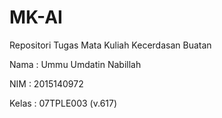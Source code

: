 # MK-AI
Repositori Tugas Mata Kuliah Kecerdasan Buatan

Nama    : Ummu Umdatin Nabillah

NIM     : 2015140972

Kelas   : 07TPLE003 (v.617)
